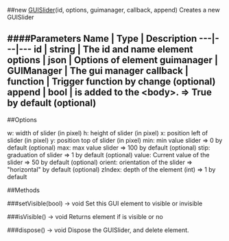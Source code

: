 ##new [GUISlider](#)(id, options, guimanager, callback, append)
Creates a new GUISlider

####Parameters
Name | Type | Description
---|---|---
id | string | The id and name element
options | json | Options of element
guimanager | GUIManager | The gui manager
callback | function | Trigger function by change (optional)
append | bool | is added to the &lt;body&gt;. =&gt; True by default (optional)
---

##Options

w: width of slider (in pixel)
h: height of slider (in pixel)
x: position left of slider (in pixel)
y: position top of slider (in pixel)
min: min value slider =&gt; 0 by default (optional)
max: max value slider =&gt; 100 by default (optional)
stip: graduation of slider =&gt; 1 by default (optional)
value: Current value of the slider =&gt; 50 by default (optional)
orient: orientation of the slider =&gt; "horizontal" by default (optional)
zIndex: depth of the element (int) =&gt; 1 by default

##Methods

###setVisible(bool) → void
Set this GUI element to visible or invisible

###isVisible() → void
Returns element if is visible or no

###dispose() → void
Dispose the GUISlider, and delete element.
